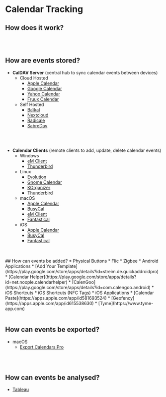 
# Calendar Tracking
##  How does it work?
<br />
<br />

##  How are events stored?
* **CalDAV Server**  (central hub to sync calendar events between devices)
  * Cloud Hosted
    * [Apple Calendar](https://www.icloud.com/calendar/) 
    * [Google Calendar](http://calendar.google.com)
    * [Yahoo Calendar](http://calendar.yahoo.com)
    * [Fruux Calendar](https://fruux.com)
   * Self Hosted
     * [Baïkal](http://www.baikal-server.com)
     * [Nextcloud](http://nextcloud.com) 
     * [Radicale](http://radicale.org)
     * [SabreDav](http://sabre.io)
<br />
<br />

* **Calendar Clients** (remote clients to add, update, delete calendar events)
  * Windows
    * [eM Client](http://www.emclient.com)
    * [Thunderbird](https://www.thunderbird.net/en-US/calendar/)
  * Linux
    * [Evolution](https://wiki.gnome.org/Apps/Evolution) 
    * [Gnome Calendar](https://snapcraft.io/gnome-calendar)
    * [KOrganizer](https://apps.kde.org/en/korganizer)
    * [Thunderbird](https://www.thunderbird.net/en-US/calendar/)
   * macOS
     * [Apple Calendar](http://support.apple.com/en-gb/guide/calendar/welcome/mac)
     * [BusyCal](https://www.busymac.com)
     * [eM Client](http://www.emclient.com)
     * [Fantastical](https://flexibits.com/)
  * iOS
    * [Apple Calendar](http://support.apple.com/en-gb/guide/calendar/welcome/mac)
    * [BusyCal](https://apps.apple.com/us/app/id1035689743)
    * [Fantastical](https://apps.apple.com/app/id718043190)
<br />
<br />
## How can events be added?  
* Physical Buttons  
  * Flic
  * Zigbee  
* Android Applications
  * [Add Your Template](https://play.google.com/store/apps/details?id=streim.de.quickaddroidpro)
  * [Calendar Helper](https://play.google.com/store/apps/details?id=net.noople.calendarhelper)
  * [CalenGoo](https://play.google.com/store/apps/details?id=com.calengoo.android)
* iOS Shortcuts  
* iOS Shortcuts (NFC Tags)
* iOS Applications
  * [Calendar Paste](https://apps.apple.com/app/id581693524)
  * [Geofency](https://apps.apple.com/app/id615538630)
  * [Tyme](https://www.tyme-app.com)
<br />
<br />

## How can events be exported? 
* macOS
  * [Export Calendars Pro](http://apps.apple.com/app/id663835623)
<br />
<br />

## How can events be analysed?
 * [Tableau](https://www.tableau.com)
<br />
<br />
